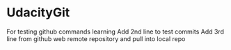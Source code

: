# UdacityGit
For testing github commands learning
Add 2nd line to test commits
Add 3rd line from github web remote repository and pull into local repo
